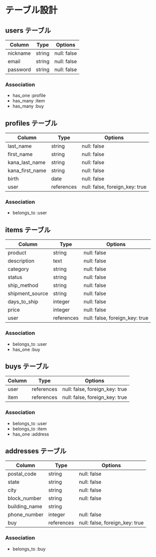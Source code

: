 # テーブル設計

## users テーブル

| Column     | Type   | Options     |
| ---------- | ------ | ----------- |
| nickname   | string | null: false |
| email      | string | null: false |
| password   | string | null: false |

### Association

- has_one :profile
- has_many :item
- has_many :buy


## profiles テーブル

| Column          | Type       | Options                        |
| --------------- | ---------- | ------------------------------ |
| last_name       | string     | null: false                    |
| first_name      | string     | null: false                    |
| kana_last_name  | string     | null: false                    |
| kana_first_name | string     | null: false                    |
| birth           | date       | null: false                    |
| user            | references | null: false, foreign_key: true |

### Association

- belongs_to :user


## items テーブル

| Column          | Type       | Options                        |
| --------------- | ---------- | ------------------------------ |
| product         | string     | null: false                    |
| description     | text       | null: false                    |
| category        | string     | null: false                    |
| status          | string     | null: false                    |
| ship_method     | string     | null: false                    |
| shipment_source | string     | null: false                    |
| days_to_ship    | integer    | null: false                    |
| price           | integer    | null: false                    |
| user            | references | null: false, foreign_key: true |

### Association

- belongs_to :user
- has_one :buy


## buys テーブル

| Column    | Type       | Options                        |
| --------- | ---------- | ------------------------------ |
| user      | references | null: false, foreign_key: true |
| item      | references | null: false, foreign_key: true |

### Association

- belongs_to :user
- belongs_to :item
- has_one :address


## addresses テーブル

| Column        | Type       | Options                        |
| ------------- | ---------- | ------------------------------ |
| postal_code   | string     | null: false                    |
| state         | string     | null: false                    |
| city          | string     | null: false                    |
| block_number  | string     | null: false                    |
| building_name | string     |                                |
| phone_number  | integer    | null: false                    |
| buy           | references | null: false, foreign_key: true |

### Association

- belongs_to :buy
